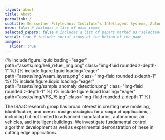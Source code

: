 ```yaml
---
layout: about
title: About
permalink: /
subtitle: Rensselaer Polytechnic Institute's Intelligent Systems, Automation and Control Lab
news: false # includes a list of news items
selected_papers: false # includes a list of papers marked as "selected={true}"
social: true # includes social icons at the bottom of the page
images:
  slider: true
---
```


<swiper-container keyboard="true" navigation="true" pagination="true" pagination-clickable="true" pagination-dynamic-bullets="true" rewind="true" autoplay-delay="2500">
  <swiper-slide>{% include figure.liquid loading="eager" path="assets/img/heli_refuel_img.png" class="img-fluid rounded z-depth-1" %}</swiper-slide>
  <swiper-slide>{% include figure.liquid loading="eager" path="assets/img/waam_layers.png" class="img-fluid rounded z-depth-1" %}</swiper-slide>
  <swiper-slide>{% include figure.liquid loading="eager" path="assets/img/sample_anomaly_detection.png" class="img-fluid rounded z-depth-1" %}</swiper-slide>
  <swiper-slide>{% include figure.liquid loading="eager" path="assets/img/VFS_75.jpg" class="img-fluid rounded z-depth-1" %}</swiper-slide>
</swiper-container>

The ISAaC research group has broad interest in creating new modeling, identification, and control design strategies for a range of applications, including but not limited to advanced manufacturing, autonomous air vehicles, and intelligent buildings. We investigate fundamental control algorithm development as well as experimental demonstration of these in cutting edge applications.
